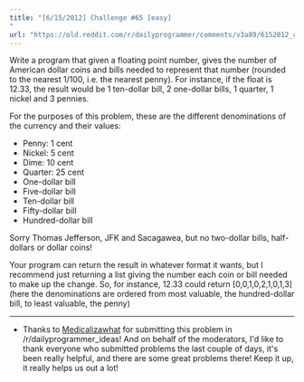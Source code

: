 ```yaml
---
title: "[6/15/2012] Challenge #65 [easy]
"
url: "https://old.reddit.com/r/dailyprogrammer/comments/v3a89/6152012_challenge_65_easy/"
---
```


Write a program that given a floating point number, gives the number of American dollar coins and bills needed to represent that number (rounded to the nearest 1/100, i.e. the nearest penny). For instance, if the float is 12.33, the result would be 1 ten-dollar bill, 2 one-dollar bills, 1 quarter, 1 nickel and 3 pennies.

For the purposes of this problem, these are the different denominations of the currency and their values:

* Penny: 1 cent
* Nickel: 5 cent
* Dime: 10 cent
* Quarter: 25 cent
* One-dollar bill
* Five-dollar bill
* Ten-dollar bill
* Fifty-dollar bill
* Hundred-dollar bill

Sorry Thomas Jefferson, JFK and Sacagawea, but no two-dollar bills, half-dollars or dollar coins!

Your program can return the result in whatever format it wants, but I recommend just returning a list giving the number each coin or bill needed to make up the change. So, for instance, 12.33 could return [0,0,1,0,2,1,0,1,3] (here the denominations are ordered from most valuable, the hundred-dollar bill, to least valuable, the penny)

***

* Thanks to [Medicalizawhat](http://www.reddit.com/user/Medicalizawhat) for submitting this problem in /r/dailyprogrammer_ideas! And on behalf of the moderators, I'd like to thank everyone who submitted problems the last couple of days, it's been really helpful, and there are some great problems there! Keep it up, it really helps us out a lot!